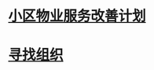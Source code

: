 
# [小区物业服务改善计划](/activity/plan.html)

# [寻找组织](/contact)


<!--

# 小区物业服务情况



## 清洁卫生

## 电梯

-->


